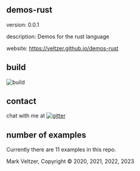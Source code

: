 ## demos-rust

version: 0.0.1

description: Demos for the rust language

website: https://veltzer.github.io/demos-rust

## build

![build](https://github.com/veltzer/demos-rust/workflows/build/badge.svg)


## contact

chat with me at [![gitter](https://badges.gitter.im/Join%20Chat.svg)](https://gitter.im/veltzer/mark.veltzer)

## number of examples 

Currently there are 11 examples in this repo.

Mark Veltzer, Copyright © 2020, 2021, 2022, 2023
